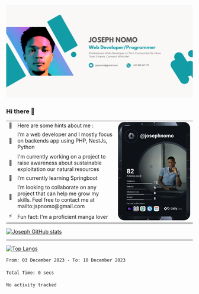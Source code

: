 ![Banner of my profile!](/Joseph_NOMO_NEW.png "Banner")

### Hi there 👋

<!--- | --  | 👋  | Here are some hints about me :                                                                                                 | <td rowspan=6><img src="/devcard.svg" width="400" alt="Joseph NOMO's Dev Card"/></td> |
| --- | --- | ------------------------------------------------------------------------------------------------------------------------------ | ------------------------------------------------------------------------------------- |
| --  | 🔭  | I’m a web developer and I mostly focus on backends app using PHP, NestJs, Python                                               |
| --  | 🦁  | I'm currently working on a project to raise awareness about sustainable exploitation our natural resources                     |
| --  | 🌱  | I’m currently learning Springboot                                                                                              |
| --  | 👯  | I’m looking to collaborate on any project that can help me grow my skills. Feel free to contact me at mailto:jspnomo@gmail.com |
| --  | ⚡  | Fun fact: I'm a proficient manga lover                                                                                         |
--->

<table>
    <tr>
        <td width="1%">👋</td>
        <td width="55%">Here are some hints about me :</td>
        <td rowspan=6 width="44%"><img src="/devcard.svg" width="400" alt="Joseph NOMO's Dev Card"/></td>
    </tr>
    <tr>
        <td>🔭</td>
        <td>I’m a web developer and I mostly focus on backends app using PHP, NestJs, Python</td>
    </tr>
    <tr>
        <td>🦁</td>
        <td>I'm currently working on a project to raise awareness about sustainable exploitation our natural resources</td>
    </tr>
    <tr>
        <td>🌱</td>
        <td>I’m currently learning Springboot</td>
    </tr>
    <tr>
        <td>👯</td>
        <td>I’m looking to collaborate on any project that can help me grow my skills. Feel free to contact me at mailto:jspnomo@gmail.com</td>
    </tr>
    <tr>
        <td>⚡</td>
        <td>Fun fact: I'm a proficient manga lover</td>
    </tr>

</table>

[![Joseph GitHub stats](https://github-readme-stats-seven-sigma-53.vercel.app/api?username=Jspascal)](https://github.com/Jspascal/github-readme-stats)

---

[![Top Langs](https://github-readme-stats-seven-sigma-53.vercel.app/api/top-langs/?username=Jspascal&layout=compact)](https://github.com/Jspascal/github-readme-stats)

<!--START_SECTION:waka-->

```txt
From: 03 December 2023 - To: 10 December 2023

Total Time: 0 secs

No activity tracked
```

<!--END_SECTION:waka-->
